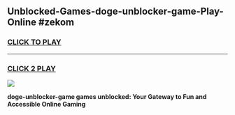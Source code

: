 
## Unblocked-Games-doge-unblocker-game-Play-Online #zekom
<h3>
<a href="https://news.freeplayer.one?title=doge-unblocker-game&ref=3">CLICK TO PLAY</a></h3>
<hr>

<h3>
<a href="https://news.freeplayer.one?title=doge-unblocker-game&ref=3">CLICK 2 PLAY</a>
  
</h3>

<a href="https://news.freeplayer.one?title=doge-unblocker-game&ref=3"><img src="https://clearcache.store/games.png"></a>


**doge-unblocker-game games unblocked: Your Gateway to Fun and Accessible Online Gaming**
